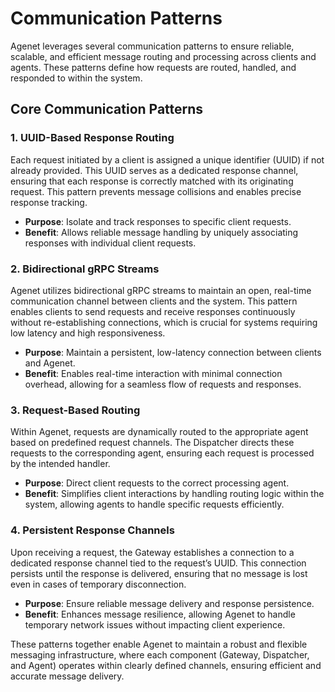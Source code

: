 
# Communication Patterns

Agenet leverages several communication patterns to ensure reliable, scalable, and efficient message routing and processing across clients and agents. These patterns define how requests are routed, handled, and responded to within the system.

## Core Communication Patterns

### 1. UUID-Based Response Routing
Each request initiated by a client is assigned a unique identifier (UUID) if not already provided. This UUID serves as a dedicated response channel, ensuring that each response is correctly matched with its originating request. This pattern prevents message collisions and enables precise response tracking.

- **Purpose**: Isolate and track responses to specific client requests.
- **Benefit**: Allows reliable message handling by uniquely associating responses with individual client requests.

### 2. Bidirectional gRPC Streams
Agenet utilizes bidirectional gRPC streams to maintain an open, real-time communication channel between clients and the system. This pattern enables clients to send requests and receive responses continuously without re-establishing connections, which is crucial for systems requiring low latency and high responsiveness.

- **Purpose**: Maintain a persistent, low-latency connection between clients and Agenet.
- **Benefit**: Enables real-time interaction with minimal connection overhead, allowing for a seamless flow of requests and responses.

### 3. Request-Based Routing
Within Agenet, requests are dynamically routed to the appropriate agent based on predefined request channels. The Dispatcher directs these requests to the corresponding agent, ensuring each request is processed by the intended handler.

- **Purpose**: Direct client requests to the correct processing agent.
- **Benefit**: Simplifies client interactions by handling routing logic within the system, allowing agents to handle specific requests efficiently.

### 4. Persistent Response Channels
Upon receiving a request, the Gateway establishes a connection to a dedicated response channel tied to the request’s UUID. This connection persists until the response is delivered, ensuring that no message is lost even in cases of temporary disconnection.

- **Purpose**: Ensure reliable message delivery and response persistence.
- **Benefit**: Enhances message resilience, allowing Agenet to handle temporary network issues without impacting client experience.

These patterns together enable Agenet to maintain a robust and flexible messaging infrastructure, where each component (Gateway, Dispatcher, and Agent) operates within clearly defined channels, ensuring efficient and accurate message delivery.
